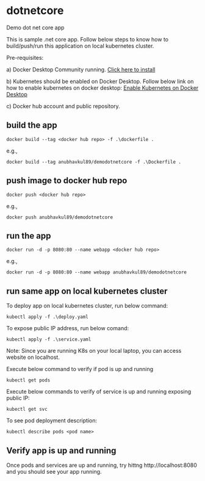 # dotnetcore
Demo dot net core app

This is sample .net core app. Follow below steps to know how to build/push/run this application on local kubernetes cluster.

Pre-requisites:

a) Docker Desktop Community running. [Click here to install](https://docs.docker.com/docker-for-windows/install/)

b) Kubernetes should be enabled on Docker Desktop. Follow below link on how to enable kubernetes on docker desktop:
[Enable Kubernetes on Docker Desktop](https://docs.docker.com/docker-for-windows/#kubernetes)

c) Docker hub account and public repository.

## build the app

`docker build --tag <docker hub repo> -f .\dockerfile .`

e.g.,

`docker build --tag anubhavkul89/demodotnetcore -f .\Dockerfile .`

## push image to docker hub repo

`docker push <docker hub repo>`

e.g.,

`docker push anubhavkul89/demodotnetcore`

## run the app
`docker run -d -p 8080:80 --name webapp <docker hub repo>`

e.g.,

`docker run -d -p 8080:80 --name webapp anubhavkul89/demodotnetcore`

## run same app on local kubernetes cluster

To deploy app on local kubernetes cluster, run below command:

`kubectl apply -f .\deploy.yaml`

To expose public IP address, run below comand:

`kubectl apply -f .\service.yaml`

Note: Since you are running K8s on your local laptop, you can access website on localhost.

Execute below command to verify if pod is up and running

`kubectl get pods`

Execute below commands to verify of service is up and running exposing public IP:

`kubectl get svc`

To see pod deployment description:

`kubectl describe pods <pod name>`
  
## Verify app is up and running

Once pods and services are up and running, try hittng http://localhost:8080 and you should see your app running.




